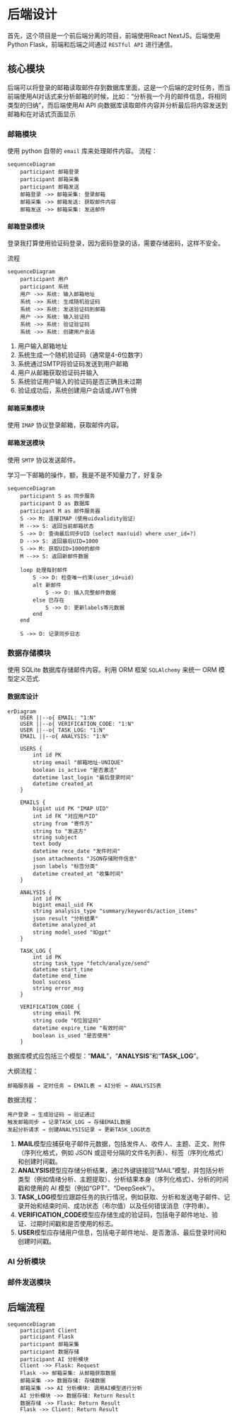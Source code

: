 # 后端设计

首先，这个项目是一个前后端分离的项目，前端使用React NextJS。后端使用 Python Flask，前端和后端之间通过 `RESTful API` 进行通信。

## 核心模块

后端可以将登录的邮箱读取邮件存到数据库里面，这是一个后端的定时任务，而当前端使用AI对话式来分析邮箱的时候，比如：“分析我一个月的邮件信息，将相同类型的归纳”，而后端使用AI
API 向数据库读取邮件内容并分析最后将内容发送到邮箱和在对话式页面显示

### 邮箱模块

使用 python 自带的 `email` 库来处理邮件内容。
流程：

```mermaid
sequenceDiagram
    participant 邮箱登录
    participant 邮箱采集
    participant 邮箱发送
    邮箱登录 ->> 邮箱采集: 登录邮箱
    邮箱采集 ->> 邮箱发送: 获取邮件内容
    邮箱发送 ->> 邮箱采集: 发送邮件
```

#### 邮箱登录模块

登录我打算使用验证码登录，因为密码登录的话，需要存储密码，这样不安全。

流程

```mermaid
sequenceDiagram
    participant 用户
    participant 系统
    用户 ->> 系统: 输入邮箱地址
    系统 ->> 系统: 生成随机验证码
    系统 ->> 系统: 发送验证码到邮箱
    用户 ->> 系统: 输入验证码
    系统 ->> 系统: 验证验证码
    系统 ->> 系统: 创建用户会话
```

1. 用户输入邮箱地址
2. 系统生成一个随机验证码（通常是4-6位数字）
3. 系统通过SMTP将验证码发送到用户邮箱
4. 用户从邮箱获取验证码并输入
5. 系统验证用户输入的验证码是否正确且未过期
6. 验证成功后，系统创建用户会话或JWT令牌

#### 邮箱采集模块

使用 `IMAP` 协议登录邮箱，获取邮件内容。

#### 邮箱发送模块

使用 `SMTP` 协议发送邮件。

学习一下邮箱的操作，额，我是不是不知量力了，好复杂

```mermaid
sequenceDiagram
    participant S as 同步服务
    participant D as 数据库
    participant M as 邮件服务器
    S ->> M: 连接IMAP（使用uidvalidity验证）
    M -->> S: 返回当前邮箱状态
    S ->> D: 查询最后同步UID（select max(uid) where user_id=?)
    D -->> S: 返回最后UID=1000
    S ->> M: 获取UID>1000的邮件
    M -->> S: 返回新邮件数据

    loop 处理每封邮件
        S ->> D: 检查唯一约束(user_id+uid)
        alt 新邮件
            S ->> D: 插入完整邮件数据
        else 已存在
            S ->> D: 更新labels等元数据
        end
    end

    S ->> D: 记录同步日志
```

### 数据存储模块

使用 SQLite 数据库存储邮件内容。利用 ORM 框架 `SQLAlchemy` 来统一 ORM 模型定义范式.

#### 数据库设计

```mermaid
erDiagram
    USER ||--o{ EMAIL: "1:N"
    USER ||--o{ VERIFICATION_CODE: "1:N"
    USER ||--o{ TASK_LOG: "1:N"
    EMAIL ||--o{ ANALYSIS: "1:N"

    USERS {
        int id PK
        string email "邮箱地址-UNIQUE"
        boolean is_active "是否激活"
        datetime last_login "最后登录时间"
        datetime created_at
    }

    EMAILS {
        bigint uid PK "IMAP UID"
        int id FK "对应用户ID"
        string from "寄件方"
        string to "发送方"
        string subject
        text body
        datetime rece_date "发件时间"
        json attachments "JSON存储附件信息"
        json labels "标签分类"
        datetime created_at "收集时间"
    }

    ANALYSIS {
        int id PK
        bigint email_uid FK
        string analysis_type "summary/keywords/action_items"
        json result "分析结果"
        datetime analyzed_at
        string model_used "如gpt"
    }

    TASK_LOG {
        int id PK
        string task_type "fetch/analyze/send"
        datetime start_time
        datetime end_time
        bool success
        string error_msg
    }

    VERIFICATION_CODE {
        string email PK
        string code "6位验证码"
        datetime expire_time "有效时间"
        boolean is_used "是否使用"
    }
```

数据库模式应包括三个模型：“**MAIL**”，“**ANALYSIS**”和“**TASK_LOG**”。

大纲流程：

```text
邮箱服务器 → 定时任务 → EMAIL表 → AI分析 → ANALYSIS表
```

数据流程：

```text
用户登录 → 生成验证码 → 验证通过
触发邮箱同步 → 记录TASK_LOG → 存储EMAIL数据
发起分析请求 → 创建ANALYSIS记录 → 更新TASK_LOG状态
```

1. **MAIL**模型应捕获电子邮件元数据，包括发件人、收件人、主题、正文、附件（序列化格式，例如 JSON 或逗号分隔的文件名列表）、标签（序列化格式）和创建时间戳。
2. **ANALYSIS**模型应存储分析结果，通过外键链接回“MAIL”模型，并包括分析类型（例如情绪分析、主题提取）、分析结果本身（序列化格式）、分析的时间戳和使用的
   AI 模型（例如“GPT”、“DeepSeek”）。
3. **TASK_LOG**模型应跟踪任务的执行情况，例如获取、分析和发送电子邮件、记录开始和结束时间、成功状态（布尔值）以及任何错误消息（字符串）。
4. **VERIFICATION_CODE**模型应存储生成的验证码，包括电子邮件地址、验证、过期时间戳和是否使用的标志。
5. **USER**模型应存储用户信息，包括电子邮件地址、是否激活、最后登录时间和创建时间戳。

### AI 分析模块

### 邮件发送模块

## 后端流程

```mermaid
sequenceDiagram
    participant Client
    participant Flask
    participant 邮箱采集
    participant 数据存储
    participant AI 分析模块
    Client ->> Flask: Request
    Flask ->> 邮箱采集: 从邮箱获取数据
    邮箱采集 ->> 数据存储: 存储数据
    邮箱采集 ->> AI 分析模块: 调用AI模型进行分析
    AI 分析模块 ->> 数据存储: Return Result
    数据存储 ->> Flask: Return Result
    Flask ->> Client: Return Result
```
